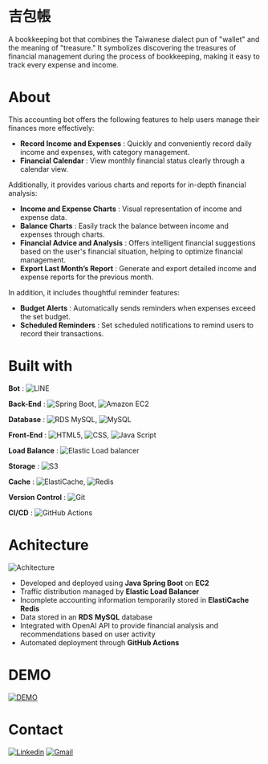 # 吉包帳
A bookkeeping bot that combines the Taiwanese dialect pun of "wallet" and the meaning of "treasure."
It symbolizes discovering the treasures of financial management during the process of bookkeeping, making it easy to track every expense and income.

# About

This accounting bot offers the following features to help users manage their finances more effectively:

- **Record Income and Expenses** : Quickly and conveniently record daily income and expenses, with category management.
- **Financial Calendar** : View monthly financial status clearly through a calendar view.

Additionally, it provides various charts and reports for in-depth financial analysis:

- **Income and Expense Charts** : Visual representation of income and expense data.
- **Balance Charts** : Easily track the balance between income and expenses through charts.
- **Financial Advice and Analysis** : Offers intelligent financial suggestions based on the user's financial situation, helping to optimize financial management.
- **Export Last Month’s Report** : Generate and export detailed income and expense reports for the previous month.

In addition, it includes thoughtful reminder features:

- **Budget Alerts** : Automatically sends reminders when expenses exceed the set budget.
- **Scheduled Reminders** : Set scheduled notifications to remind users to record their transactions.


# Built with

**Bot** : ![LINE](https://img.shields.io/badge/LINE-00C300.svg?style=for-the-badge&logo=LINE&logoColor=white)

**Back-End** :  ![Spring Boot](https://img.shields.io/badge/Spring%20Boot-6DB33F.svg?style=for-the-badge&logo=Spring-Boot&logoColor=white), ![Amazon EC2](https://img.shields.io/badge/Amazon%20EC2-FF9900.svg?style=for-the-badge&logo=Amazon-EC2&logoColor=white)

**Database** :  ![RDS MySQL](https://img.shields.io/badge/Amazon%20RDS-527FFF.svg?style=for-the-badge&logo=Amazon-RDS&logoColor=white), ![MySQL](https://img.shields.io/badge/MySQL-4479A1.svg?style=for-the-badge&logo=MySQL&logoColor=white)

**Front-End** : ![HTML5](https://img.shields.io/badge/HTML5-E34F26.svg?style=for-the-badge&logo=HTML5&logoColor=white), ![CSS](https://img.shields.io/badge/CSS3-1572B6.svg?style=for-the-badge&logo=CSS3&logoColor=white), ![Java Script](https://img.shields.io/badge/JavaScript-F7DF1E.svg?style=for-the-badge&logo=JavaScript&logoColor=black)

**Load Balance** : ![Elastic Load balancer](https://img.shields.io/badge/AWS%20Elastic%20Load%20Balancing-8C4FFF.svg?style=for-the-badge&logo=AWS-Elastic-Load-Balancing&logoColor=white)

**Storage** : ![S3](https://img.shields.io/badge/Amazon%20S3-569A31.svg?style=for-the-badge&logo=Amazon-S3&logoColor=white)

**Cache** :  ![ElastiCache](https://img.shields.io/badge/Amazon%20ElastiCache-C925D1.svg?style=for-the-badge&logo=Amazon-ElastiCache&logoColor=white), ![Redis](https://img.shields.io/badge/Redis-FF4438.svg?style=for-the-badge&logo=Redis&logoColor=white)


**Version Control** : ![Git](https://img.shields.io/badge/Git-F05032.svg?style=for-the-badge&logo=Git&logoColor=white)

**CI/CD** :  ![GitHub Actions](https://img.shields.io/badge/GitHub%20Actions-2088FF.svg?style=for-the-badge&logo=GitHub-Actions&logoColor=white)

# Achitecture

![Achitecture](https://accountingbot.s3.ap-northeast-1.amazonaws.com/CV/%E6%9E%B6%E6%A7%8B%E5%9C%962.png)

- Developed and deployed using **Java Spring Boot** on **EC2**
- Traffic distribution managed by **Elastic Load Balancer**
- Incomplete accounting information temporarily stored in **ElastiCache** **Redis**
- Data stored in an **RDS** **MySQL** database
- Integrated with OpenAI API to provide financial analysis and recommendations based on user activity
- Automated deployment through **GitHub Actions**

# DEMO

[![DEMO](https://img.youtube.com/vi/pWtpJztA-XI/0.jpg)](https://youtu.be/pWtpJztA-XI)

# Contact

[![Linkedin](https://img.shields.io/badge/LinkedIn-0A66C2.svg?style=for-the-badge&logo=LinkedIn&logoColor=white)](https://www.linkedin.com/in/%E7%85%92%E5%BD%AC-%E6%B1%9F-b0b249307/)
[![Gmail](https://img.shields.io/badge/Gmail-EA4335.svg?style=for-the-badge&logo=Gmail&logoColor=white)](mailto:jackgg44109@gmail.com)